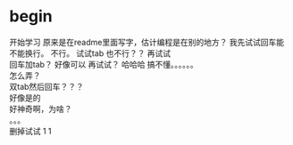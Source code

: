 # begin
开始学习
原来是在readme里面写字，估计编程是在别的地方？
我先试试回车能不能换行。
不行。 
试试tab
也不行？？
再试试   
  回车加tab？ 
  好像可以
 再试试？
  哈哈哈
  搞不懂。。。。。。     
    怎么弄？    
    双tab然后回车？？？   
    好像是的    
    好神奇啊，为啥？  
    。。。   
        删掉试试
1    1
